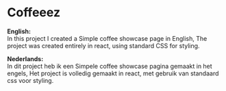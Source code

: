 # Coffeeez

**English:** <br />
In this project I created a Simple coffee showcase page in English,
The project was created entirely in react, using standard CSS for styling.


**Nederlands:** <br />
In dit project heb ik een Simpele coffee showcase pagina gemaakt in het engels,
Het project is volledig gemaakt in react, met gebruik van standaard css voor styling.

